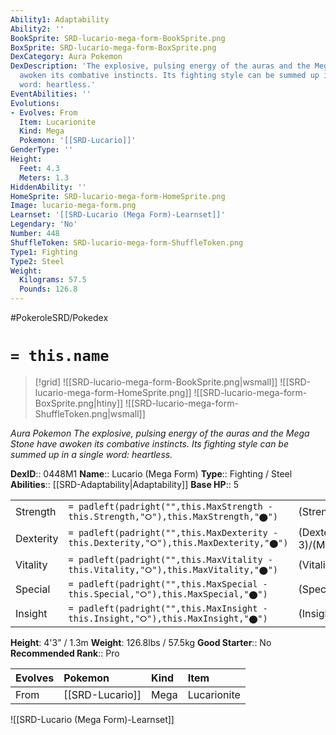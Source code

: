 ```yaml
---
Ability1: Adaptability
Ability2: ''
BookSprite: SRD-lucario-mega-form-BookSprite.png
BoxSprite: SRD-lucario-mega-form-BoxSprite.png
DexCategory: Aura Pokemon
DexDescription: 'The explosive, pulsing energy of the auras and the Mega Stone have
  awoken its combative instincts. Its fighting style can be summed up in a single
  word: heartless.'
EventAbilities: ''
Evolutions:
- Evolves: From
  Item: Lucarionite
  Kind: Mega
  Pokemon: '[[SRD-Lucario]]'
GenderType: ''
Height:
  Feet: 4.3
  Meters: 1.3
HiddenAbility: ''
HomeSprite: SRD-lucario-mega-form-HomeSprite.png
Image: lucario-mega-form.png
Learnset: '[[SRD-Lucario (Mega Form)-Learnset]]'
Legendary: 'No'
Number: 448
ShuffleToken: SRD-lucario-mega-form-ShuffleToken.png
Type1: Fighting
Type2: Steel
Weight:
  Kilograms: 57.5
  Pounds: 126.8
---
```


#PokeroleSRD/Pokedex

# `= this.name`

> [!grid]
> ![[SRD-lucario-mega-form-BookSprite.png|wsmall]]
> ![[SRD-lucario-mega-form-HomeSprite.png]]
> ![[SRD-lucario-mega-form-BoxSprite.png|htiny]]
> ![[SRD-lucario-mega-form-ShuffleToken.png|wsmall]]


*Aura Pokemon*
*The explosive, pulsing energy of the auras and the Mega Stone have awoken its combative instincts. Its fighting style can be summed up in a single word: heartless.*

**DexID**:: 0448M1
**Name**:: Lucario (Mega Form)
**Type**:: Fighting / Steel
**Abilities**:: [[SRD-Adaptability|Adaptability]]
**Base HP**:: 5

|           |                                                                                        |                                          |
| --------- | -------------------------------------------------------------------------------------- | ---------------------------------------- |
| Strength  | `= padleft(padright("",this.MaxStrength - this.Strength,"⭘"),this.MaxStrength,"⬤")`    | (Strength::4)/(MaxStrength::8)   |
| Dexterity | `= padleft(padright("",this.MaxDexterity - this.Dexterity,"⭘"),this.MaxDexterity,"⬤")` | (Dexterity:: 3)/(MaxDexterity::6) |
| Vitality  | `= padleft(padright("",this.MaxVitality - this.Vitality,"⭘"),this.MaxVitality,"⬤")`    | (Vitality::2)/(MaxVitality::5)   |
| Special   | `= padleft(padright("",this.MaxSpecial - this.Special,"⭘"),this.MaxSpecial,"⬤")`       | (Special::3)/(MaxSpecial::7)     |
| Insight   | `= padleft(padright("",this.MaxInsight - this.Insight,"⭘"),this.MaxInsight,"⬤")`       | (Insight::2)/(MaxInsight::5)     |

**Height**: 4'3" / 1.3m
**Weight**: 126.8lbs / 57.5kg
**Good Starter**:: No
**Recommended Rank**:: Pro

| Evolves   | Pokemon         | Kind   | Item        |
|:----------|:----------------|:-------|:------------|
| From      | [[SRD-Lucario]] | Mega   | Lucarionite |

![[SRD-Lucario (Mega Form)-Learnset]]